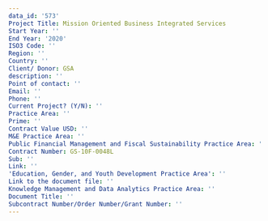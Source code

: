 ```yaml
---
data_id: '573'
Project Title: Mission Oriented Business Integrated Services
Start Year: ''
End Year: '2020'
ISO3 Code: ''
Region: ''
Country: ''
Client/ Donor: GSA
description: ''
Point of contact: ''
Email: ''
Phone: ''
Current Project? (Y/N): ''
Practice Area: ''
Prime: ''
Contract Value USD: ''
M&E Practice Area: ''
Public Financial Management and Fiscal Sustainability Practice Area: ''
Contract Number: GS-10F-0048L
Sub: ''
Link: ''
'Education, Gender, and Youth Development Practice Area': ''
Link to the document file: ''
Knowledge Management and Data Analytics Practice Area: ''
Document Title: ''
Subcontract Number/Order Number/Grant Number: ''
---
```

